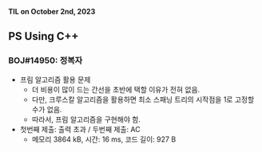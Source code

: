 **TIL on October 2nd, 2023**

## PS Using C++
### BOJ#14950: 정복자
* 프림 알고리즘 활용 문제
  - 더 비용이 많이 드는 간선을 초반에 택할 이유가 전혀 없음.
  - 다만, 크루스칼 알고리즘을 활용하면 최소 스패닝 트리의 시작점을 1로 고정할 수가 없음.
  - 따라서, 프림 알고리즘을 구현해야 함.
* 첫번째 제출: 출력 초과 / 두번째 제출: AC
  - 메모리 3864 kB, 시간: 16 ms, 코드 길이: 927 B

